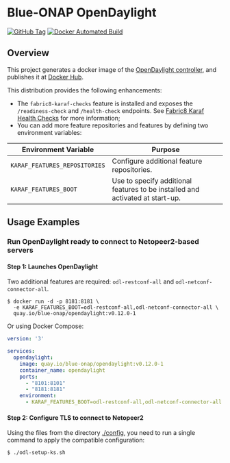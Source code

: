 # Blue-ONAP OpenDaylight

[![GitHub Tag][gh-tag-badge]]()
[![Docker Automated Build][dockerhub-badge]][dockerhub]

## Overview

This project generates a docker image of the
[OpenDaylight controller](https://www.opendaylight.org/what-we-do/current-release/magnesium), and publishes it at [Docker Hub][dockerhub].

This distribution provides the following enhancements:

* The `fabric8-karaf-checks` feature is installed and exposes the `/readiness-check` and `/health-check` endpoints. See [Fabric8 Karaf Health Checks][karaf-checks] for more information;
* You can add more feature repositories and features by defining two environment variables:

| Environment Variable | Purpose
| -------------------- | -------
| `KARAF_FEATURES_REPOSITORIES` | Configure additional feature repositories.
| `KARAF_FEATURES_BOOT` | Use to specify additional features to be installed and activated at start-up.

## Usage Examples

### Run OpenDaylight ready to connect to Netopeer2-based servers

#### Step 1: Launches OpenDaylight

Two additional features are required: `odl-restconf-all` and `odl-netconf-connector-all`.

```shell script
$ docker run -d -p 8181:8181 \
  -e KARAF_FEATURES_BOOT=odl-restconf-all,odl-netconf-connector-all \
  quay.io/blue-onap/opendaylight:v0.12.0-1
```

Or using Docker Compose:

```yaml
version: '3'

services:
  opendaylight:
    image: quay.io/blue-onap/opendaylight:v0.12.0-1
    container_name: opendaylight
    ports:
      - "8101:8101"
      - "8181:8181"
    environment:
      - KARAF_FEATURES_BOOT=odl-restconf-all,odl-netconf-connector-all
```

#### Step 2: Configure TLS to connect to Netopeer2

Using the files from the directory [./config](https://github.com/blue-onap/opendaylight/tree/master/config),
you need to run a single command to apply the compatible configuration:

```shell script
$ ./odl-setup-ks.sh
```

[dockerhub]:                  https://hub.docker.com/r/blueonap/opendaylight/
[dockerhub-badge]:            https://img.shields.io/docker/cloud/automated/blueonap/opendaylight
[gh-tag-badge]:               https://img.shields.io/github/v/tag/blue-onap/opendaylight?label=Release
[karaf-checks]:               https://fabric8.io/guide/karaf.html#fabric8-karaf-health-checks
